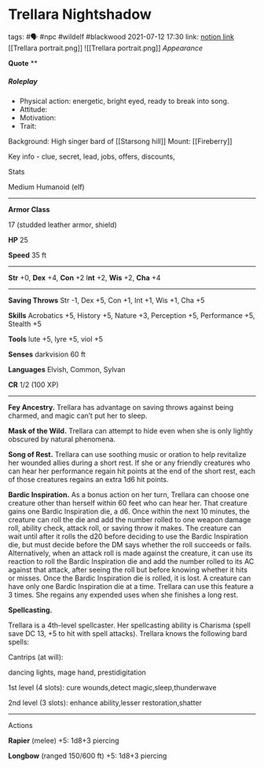 
# Trellara Nightshadow
tags: #🗣 #npc #wildelf #blackwood
2021-07-12
17:30
link: [notion link](https://www.notion.so/michbahne/Trellara-Nightshadow-e450d7cbe0d9400ea1e05e6ff9470845)
[[Trellara portrait.png]]
![[Trellara portrait.png]]
*Appearance*

**Quote** **

##### Roleplay

-   Physical action: energetic, bright eyed, ready to break into song.
-   Attitude:
-   Motivation:
-   Trait:

Background: High singer bard of [[Starsong hill]]
Mount: [[Fireberry]]

Key info - clue, secret, lead, jobs, offers, discounts,



Stats

Medium Humanoid (elf)

---

**Armor Class**

17 (studded leather armor, shield)

**HP** 25

**Speed** 35 ft

---

**Str** +0, **Dex** +4, **Con** +2 I**nt** +2, **Wis** +2, **Cha** +4

---

**Saving Throws** Str -1, Dex +5, Con +1, Int +1, Wis +1, Cha +5

**Skills** Acrobatics +5, History +5, Nature +3, Perception +5, Performance +5, Stealth +5

**Tools** lute +5, lyre +5, viol +5

**Senses** darkvision 60 ft

**Languages** Elvish, Common, Sylvan

**CR** 1/2 (100 XP)

---

**Fey Ancestry.** Trellara has advantage on saving throws against being charmed, and magic can’t put her to sleep.

**Mask of the Wild.** Trellara can attempt to hide even when she is only lightly obscured by natural phenomena.

**Song of Rest.** Trellara can use soothing music or oration to help revitalize her wounded allies during a short rest. If she or any friendly creatures who can hear her performance regain hit points at the end of the short rest, each of those creatures regains an extra 1d6 hit points.

**Bardic Inspiration.** As a bonus action on her turn, Trellara can choose one creature other than herself within 60 feet who can hear her. That creature gains one Bardic Inspiration die, a d6. Once within the next 10 minutes, the creature can roll the die and add the number rolled to one weapon damage roll, ability check, attack roll, or saving throw it makes. The creature can wait until after it rolls the d20 before deciding to use the Bardic Inspiration die, but must decide before the DM says whether the roll succeeds or fails. Alternatively, when an attack roll is made against the creature, it can use its reaction to roll the Bardic Inspiration die and add the number rolled to its AC against that attack, after seeing the roll but before knowing whether it hits or misses. Once the Bardic Inspiration die is rolled, it is lost. A creature can have only one Bardic Inspiration die at a time. Trellara can use this feature a 3 times. She regains any expended uses when she finishes a long rest.

**Spellcasting.**

Trellara is a 4th-level spellcaster. Her spellcasting ability is Charisma (spell save DC 13, +5 to hit with spell attacks). Trellara knows the following bard spells:

Cantrips (at will):

dancing lights, mage hand, prestidigitation

1st level (4 slots): cure wounds,detect magic,sleep,thunderwave

2nd level (3 slots): enhance ability,lesser restoration,shatter

---

Actions

**Rapier** (melee) +5: 1d8+3 piercing

**Longbow** (ranged 150/600 ft) +5: 1d8+3 piercing